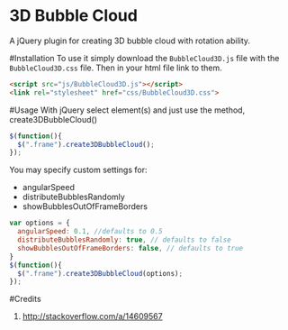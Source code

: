 # 3D Bubble Cloud
A jQuery plugin for creating 3D bubble cloud with rotation ability.

#Installation
To use it simply download the `BubbleCloud3D.js` file with the `BubbleCloud3D.css` file. Then in your html file link to them. 
```html
<script src="js/BubbleCloud3D.js"></script>
<link rel="stylesheet" href="css/BubbleCloud3D.css">
```
#Usage
With jQuery select element(s) and just use the method, create3DBubbleCloud()

```js
$(function(){
  $(".frame").create3DBubbleCloud();
});
```

You may specify custom settings for:
- angularSpeed
- distributeBubblesRandomly
- showBubblesOutOfFrameBorders

```js
var options = {
  angularSpeed: 0.1, //defaults to 0.5
  distributeBubblesRandomly: true, // defaults to false
  showBubblesOutOfFrameBorders: false, // defaults to true
}
$(function(){
  $(".frame").create3DBubbleCloud(options);
});
```

#Credits
1. http://stackoverflow.com/a/14609567
